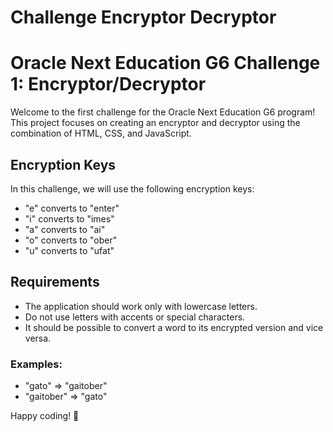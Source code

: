 # Challenge Encryptor Decryptor
# Oracle Next Education G6 Challenge 1: Encryptor/Decryptor

Welcome to the first challenge for the Oracle Next Education G6 program! This project focuses on creating an encryptor and decryptor using the combination of HTML, CSS, and JavaScript.

## Encryption Keys
In this challenge, we will use the following encryption keys:
- "e" converts to "enter"
- "i" converts to "imes"
- "a" converts to "ai"
- "o" converts to "ober"
- "u" converts to "ufat"

## Requirements
- The application should work only with lowercase letters.
- Do not use letters with accents or special characters.
- It should be possible to convert a word to its encrypted version and vice versa.

### Examples:
- "gato" => "gaitober"
- "gaitober" => "gato"

Happy coding! 🚀
